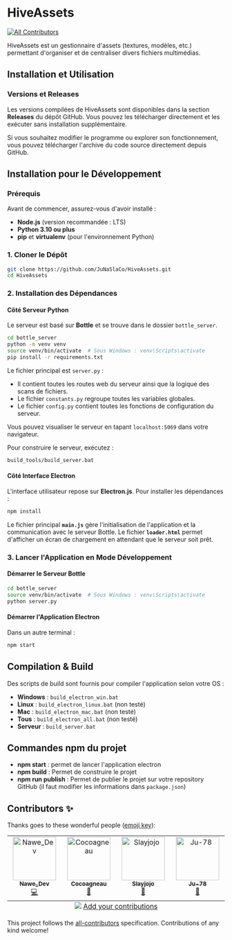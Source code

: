 # HiveAssets
<!-- ALL-CONTRIBUTORS-BADGE:START - Do not remove or modify this section -->
[![All Contributors](https://img.shields.io/badge/all_contributors-4-orange.svg?style=flat-square)](#contributors-)
<!-- ALL-CONTRIBUTORS-BADGE:END -->

HiveAssets est un gestionnaire d'assets (textures, modèles, etc.) permettant d'organiser et de centraliser divers fichiers multimédias.

## Installation et Utilisation

### Versions et Releases
Les versions compilées de HiveAssets sont disponibles dans la section **Releases** du dépôt GitHub. Vous pouvez les télécharger directement et les exécuter sans installation supplémentaire.

Si vous souhaitez modifier le programme ou explorer son fonctionnement, vous pouvez télécharger l'archive du code source directement depuis GitHub.

## Installation pour le Développement

### Prérequis
Avant de commencer, assurez-vous d'avoir installé :
- **Node.js** (version recommandée : LTS)
- **Python 3.10 ou plus**
- **pip** et **virtualenv** (pour l'environnement Python)

### 1. Cloner le Dépôt
```sh
git clone https://github.com/JuNaSlaCo/HiveAssets.git
cd HiveAssets
```

### 2. Installation des Dépendances

#### Côté Serveur Python
Le serveur est basé sur **Bottle** et se trouve dans le dossier `bottle_server`.
```sh
cd bottle_server
python -m venv venv
source venv/bin/activate  # Sous Windows : venv\Scripts\activate
pip install -r requirements.txt
```
Le fichier principal est `server.py` :
- Il contient toutes les routes web du serveur ainsi que la logique des scans de fichiers.
- Le fichier `constants.py` regroupe toutes les variables globales.
- Le fichier `config.py` contient toutes les fonctions de configuration du serveur.

Vous pouvez visualiser le serveur en tapant `localhost:5069` dans votre navigateur.

Pour construire le serveur, exécutez :
```sh
build_tools/build_server.bat
```

#### Côté Interface Electron
L'interface utilisateur repose sur **Electron.js**. Pour installer les dépendances :
```sh
npm install
```
Le fichier principal **`main.js`** gère l'initialisation de l'application et la communication avec le serveur Bottle.
Le fichier **`loader.html`** permet d'afficher un écran de chargement en attendant que le serveur soit prêt.

### 3. Lancer l'Application en Mode Développement

#### Démarrer le Serveur Bottle
```sh
cd bottle_server
source venv/bin/activate  # Sous Windows : venv\Scripts\activate
python server.py
```

#### Démarrer l'Application Electron
Dans un autre terminal :
```sh
npm start
```

## Compilation & Build
Des scripts de build sont fournis pour compiler l'application selon votre OS :
- **Windows** : `build_electron_win.bat`
- **Linux** : `build_electron_linux.bat` (non testé)
- **Mac** : `build_electron_mac.bat` (non testé)
- **Tous** : `build_electron_all.bat` (non testé)
- **Serveur** : `build_server.bat`

## Commandes npm du projet

- **npm start** : permet de lancer l'application electron
- **npm build** : Permet de construire le projet
- **npm run publish** : Permet de publier le projet sur votre repository GitHub (il faut modifier les informations dans `package.json`)
## Contributors ✨

Thanks goes to these wonderful people ([emoji key](https://allcontributors.org/docs/en/emoji-key)):

<!-- ALL-CONTRIBUTORS-LIST:START - Do not remove or modify this section -->
<!-- prettier-ignore-start -->
<!-- markdownlint-disable -->
<table>
  <tbody>
    <tr>
      <td align="center" valign="top" width="14.28%"><a href="https://github.com/NaweDev"><img src="https://avatars.githubusercontent.com/u/96984101?v=4?s=100" width="100px;" alt="Nawe_Dev"/><br /><sub><b>Nawe_Dev</b></sub></a><br /><a href="https://github.com/JuNaSlaCo/HiveAssets/commits?author=NaweDev" title="Code">💻</a></td>
      <td align="center" valign="top" width="14.28%"><a href="https://github.com/Cocoagneau"><img src="https://avatars.githubusercontent.com/u/201631272?v=4?s=100" width="100px;" alt="Cocoagneau"/><br /><sub><b>Cocoagneau</b></sub></a><br /><a href="#ideas-Cocoagneau" title="Ideas, Planning, & Feedback">🤔</a></td>
      <td align="center" valign="top" width="14.28%"><a href="https://github.com/Slayjojo"><img src="https://avatars.githubusercontent.com/u/201461005?v=4?s=100" width="100px;" alt="Slayjojo"/><br /><sub><b>Slayjojo</b></sub></a><br /><a href="#ideas-Slayjojo" title="Ideas, Planning, & Feedback">🤔</a></td>
      <td align="center" valign="top" width="14.28%"><a href="https://github.com/Ju-78"><img src="https://avatars.githubusercontent.com/u/201461159?v=4?s=100" width="100px;" alt="Ju-78"/><br /><sub><b>Ju-78</b></sub></a><br /><a href="#ideas-Ju-78" title="Ideas, Planning, & Feedback">🤔</a></td>
    </tr>
  </tbody>
  <tfoot>
    <tr>
      <td align="center" size="13px" colspan="7">
        <img src="https://raw.githubusercontent.com/all-contributors/all-contributors-cli/1b8533af435da9854653492b1327a23a4dbd0a10/assets/logo-small.svg">
          <a href="https://all-contributors.js.org/docs/en/bot/usage">Add your contributions</a>
        </img>
      </td>
    </tr>
  </tfoot>
</table>

<!-- markdownlint-restore -->
<!-- prettier-ignore-end -->

<!-- ALL-CONTRIBUTORS-LIST:END -->

This project follows the [all-contributors](https://github.com/all-contributors/all-contributors) specification. Contributions of any kind welcome!